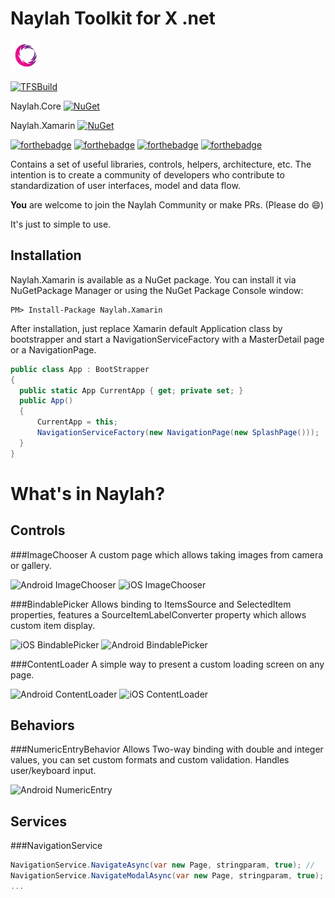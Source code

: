 # Naylah Toolkit for X .net

<img src="https://raw.githubusercontent.com/NaylahProject/Naylah.Toolkit.UWP/master/NaylahLogo.png" width="48">

[![TFSBuild](https://softincloud.visualstudio.com/_apis/public/build/definitions/5b360ddf-7ff3-4c1d-93f6-2e82ed850c7e/47/badge)](https://softincloud.visualstudio.com/DefaultCollection/Naylah%20Services)

Naylah.Core [![NuGet](https://img.shields.io/nuget/v/Naylah.Core.svg?style=flat-square)](https://www.nuget.org/packages/Naylah.Core/)

Naylah.Xamarin [![NuGet](https://img.shields.io/nuget/v/Naylah.Xamarin.svg?style=flat-square)](https://www.nuget.org/packages/Naylah.Xamarin/)

[![forthebadge](http://forthebadge.com/images/badges/built-with-love.svg)](http://forthebadge.com)
[![forthebadge](http://forthebadge.com/images/badges/contains-cat-gifs.svg)](http://forthebadge.com)
[![forthebadge](http://forthebadge.com/images/badges/designed-in-ms-paint.svg)](http://forthebadge.com)
[![forthebadge](http://forthebadge.com/images/badges/fuck-it-ship-it.svg)](http://forthebadge.com)

Contains a set of useful libraries, controls, helpers, architecture, etc. The intention is to create a community of developers who contribute to standardization of user interfaces, model and data flow.

**You** are welcome to join the Naylah Community or make PRs. (Please do :smile:)

It's just to simple to use.

Installation
-------------

Naylah.Xamarin is available as a NuGet package. You can install it via NuGetPackage Manager or using the NuGet Package Console window:

```
PM> Install-Package Naylah.Xamarin
```

After installation, just replace Xamarin default Application class by bootstrapper and start a NavigationServiceFactory with a MasterDetail page or a NavigationPage.

```csharp
public class App : BootStrapper
{
  public static App CurrentApp { get; private set; }
  public App()
  {
      CurrentApp = this;
      NavigationServiceFactory(new NavigationPage(new SplashPage()));
  }
}
```

# What's in Naylah?

Controls
------
###ImageChooser
A custom page which allows taking images from camera or gallery.

![Android ImageChooser](https://raw.githubusercontent.com/NaylahProject/Naylah/master/Screenshots/Android%20ImageChooser.png)
![iOS ImageChooser](https://raw.githubusercontent.com/NaylahProject/Naylah/master/Screenshots/iOS%20ImageChooser.png)

###BindablePicker
Allows binding to ItemsSource and SelectedItem properties, features a SourceItemLabelConverter property which allows custom item display.

![iOS BindablePicker](https://raw.githubusercontent.com/NaylahProject/Naylah/master/Screenshots/iOS%20BindablePicker.png)
![Android BindablePicker](https://raw.githubusercontent.com/NaylahProject/Naylah/master/Screenshots/Android%20BindablePicker.png)

###ContentLoader
A simple way to present a custom loading screen on any page.

![Android ContentLoader](https://media.giphy.com/media/YrKKF11x3SVck/giphy.gif)
![iOS ContentLoader](https://media.giphy.com/media/UGyfafcWtdRLy/giphy.gif)

Behaviors
------
###NumericEntryBehavior
Allows Two-way binding with double and integer values, you can set custom formats and custom validation. Handles user/keyboard input.

![Android NumericEntry](https://media.giphy.com/media/DsBmGxSwROGaI/giphy.gif)

Services
------
###NavigationService

```csharp
NavigationService.NavigateAsync(var new Page, stringparam, true); //
NavigationService.NavigateModalAsync(var new Page, stringparam, true); //
...
```
